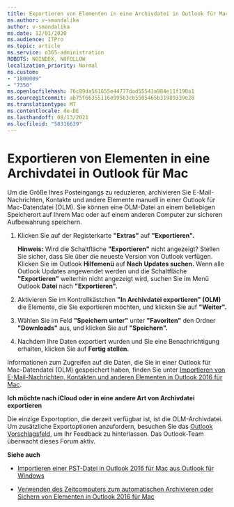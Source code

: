 ```yaml
---
title: Exportieren von Elementen in eine Archivdatei in Outlook für Mac
ms.author: v-smandalika
author: v-smandalika
ms.date: 12/01/2020
ms.audience: ITPro
ms.topic: article
ms.service: o365-administration
ROBOTS: NOINDEX, NOFOLLOW
localization_priority: Normal
ms.custom:
- "1800009"
- "7350"
ms.openlocfilehash: 76c89da561655e44777dad55541a984e11f190a1
ms.sourcegitcommit: ab75f66355116e995b3cb5505465b31989339e28
ms.translationtype: MT
ms.contentlocale: de-DE
ms.lasthandoff: 08/13/2021
ms.locfileid: "58316639"
---
```

# <a name="export-items-to-an-archive-file-in-outlook-for-mac"></a>Exportieren von Elementen in eine Archivdatei in Outlook für Mac

Um die Größe Ihres Posteingangs zu reduzieren, archivieren Sie E-Mail-Nachrichten, Kontakte und andere Elemente manuell in einer Outlook für Mac-Datendatei (OLM). Sie können eine OLM-Datei an einem beliebigen Speicherort auf Ihrem Mac oder auf einem anderen Computer zur sicheren Aufbewahrung speichern.

1. Klicken Sie auf der Registerkarte **"Extras"** auf **"Exportieren".**

    **Hinweis:** Wird die Schaltfläche **"Exportieren"** nicht angezeigt? Stellen Sie sicher, dass Sie über die neueste Version von Outlook verfügen. Klicken Sie im Outlook **Hilfemenü** auf **Nach Updates suchen.** Wenn alle Outlook Updates angewendet werden und die Schaltfläche **"Exportieren"** weiterhin nicht angezeigt wird, suchen Sie im Menü Outlook **Datei** nach **"Exportieren".**

2. Aktivieren Sie im Kontrollkästchen **"In Archivdatei exportieren" (OLM)** die Elemente, die Sie exportieren möchten, und klicken Sie auf **"Weiter".**

3. Wählen Sie im Feld **"Speichern unter"** unter **"Favoriten"** den Ordner **"Downloads"** aus, und klicken Sie auf **"Speichern".**

4. Nachdem Ihre Daten exportiert wurden und Sie eine Benachrichtigung erhalten, klicken Sie auf **Fertig stellen.**

Informationen zum Zugreifen auf die Daten, die Sie in einer Outlook für Mac-Datendatei (OLM) gespeichert haben, finden Sie unter [Importieren von E-Mail-Nachrichten, Kontakten und anderen Elementen in Outlook 2016 für Mac](https://support.microsoft.com/office/import-and-export-outlook-email-contacts-and-calendar-92577192-3881-4502-b79d-c3bbada6c8ef#ID0EAACAAA=macOS).

**Ich möchte nach iCloud oder in eine andere Art von Archivdatei exportieren**

Die einzige Exportoption, die derzeit verfügbar ist, ist die OLM-Archivdatei. Um zusätzliche Exportoptionen anzufordern, besuchen Sie das [Outlook Vorschlagsfeld,](https://outlook.uservoice.com/) um Ihr Feedback zu hinterlassen. Das Outlook-Team überwacht dieses Forum aktiv.

**Siehe auch**

- [Importieren einer PST-Datei in Outlook 2016 für Mac aus Outlook für Windows](https://support.microsoft.com/office/import-a-pst-file-into-outlook-for-mac-from-outlook-for-windows-b4a6a1d6-94bb-4c85-a4fc-a83dc690e18c)

- [Verwenden des Zeitcomputers zum automatischen Archivieren oder Sichern von Elementen in Outlook 2016 für Mac](https://support.microsoft.com/office/automatically-archive-or-back-up-outlook-for-mac-items-441fcce5-2262-4b64-ac8c-fa949df989f5)

